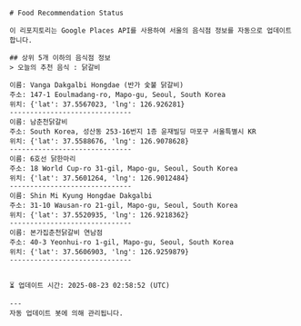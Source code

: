 
    # Food Recommendation Status

    이 리포지토리는 Google Places API를 사용하여 서울의 음식점 정보를 자동으로 업데이트합니다.

    ## 상위 5개 이하의 음식점 정보
    > 오늘의 추천 음식 : 닭갈비

	이름: Vanga Dakgalbi Hongdae (반가 숯불 닭갈비)
	주소: 147-1 Eoulmadang-ro, Mapo-gu, Seoul, South Korea
	위치: {'lat': 37.5567023, 'lng': 126.926281}
	------------------------------
	이름: 남춘천닭갈비
	주소: South Korea, 성산동 253-16번지 1층 윤재빌딩 마포구 서울특별시 KR
	위치: {'lat': 37.5588676, 'lng': 126.9078628}
	------------------------------
	이름: 6호선 닭한마리
	주소: 18 World Cup-ro 31-gil, Mapo-gu, Seoul, South Korea
	위치: {'lat': 37.5601264, 'lng': 126.9012484}
	------------------------------
	이름: Shin Mi Kyung Hongdae Dakgalbi
	주소: 31-10 Wausan-ro 21-gil, Mapo-gu, Seoul, South Korea
	위치: {'lat': 37.5520935, 'lng': 126.9218362}
	------------------------------
	이름: 본가집춘천닭갈비 연남점
	주소: 40-3 Yeonhui-ro 1-gil, Mapo-gu, Seoul, South Korea
	위치: {'lat': 37.5606903, 'lng': 126.9259879}
	------------------------------


    ⏳ 업데이트 시간: 2025-08-23 02:58:52 (UTC)

    ---
    자동 업데이트 봇에 의해 관리됩니다.
    